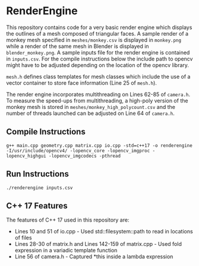 # RenderEngine
This repository contains code for a very basic render engine which displays the outlines of a mesh composed of triangular faces.  A sample render of a monkey mesh specified in `meshes/monkey.csv` is displayed in `monkey.png` while a render of the same mesh in Blender is displayed in `blender_monkey.png`.  A sample inputs file for the render engine is contained in `inputs.csv`.  For the compile instructions below the include path to opencv might have to be adjusted depending on the location of the opencv library.

`mesh.h` defines class templates for mesh classes which include the use of a vector container to store face information (Line 25 of `mesh.h`). 

The render engine incorporates multithreading on Lines 62-85 of `camera.h`.  To measure the speed-ups from multithreading, a high-poly version of the monkey mesh is stored in `meshes/monkey_high_polycount.csv` and the number of threads launched can be adjusted on Line 64 of `camera.h`.

## Compile Instructions
`g++ main.cpp geometry.cpp matrix.cpp io.cpp -std=c++17 -o renderengine -I/usr/include/opencv4/ -lopencv_core -lopencv_imgproc -lopencv_highgui -lopencv_imgcodecs -pthread`

## Run Instructions
`./renderengine inputs.csv`

## C++ 17 Features
The features of C++ 17 used in this repository are:
* Lines 10 and 51 of io.cpp - Used std::filesystem::path to read in locations of files
* Lines 28-30 of matrix.h and Lines 142-159 of matrix.cpp - Used fold expression in a variadic template function
* Line 56 of camera.h - Captured *this inside a lambda expression